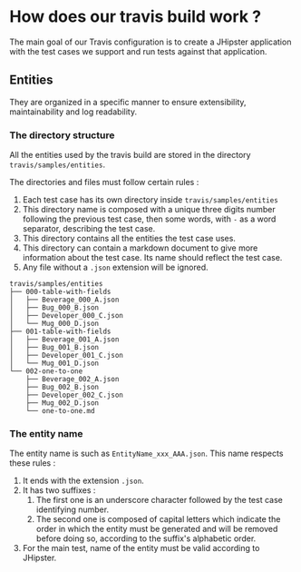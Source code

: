 # How does our travis build work ?

The main goal of our Travis configuration is to create a JHipster application with the test cases we support and run
 tests against that application.
 
## Entities

They are organized in a specific manner to ensure extensibility, maintainability and
 log readability.

### The directory structure

All the entities used by the travis build are stored in the directory `travis/samples/entities`.

The directories and files must follow certain rules :
1. Each test case has its own directory inside `travis/samples/entities`
1. This directory name is composed with a unique three digits number following the previous test case, then some
 words, with `-` as a word separator, describing the test case.
1. This directory contains all the entities the test case uses.
1. This directory can contain a markdown document to give more information about the test case. Its name should reflect
 the test case.
1. Any file without a `.json` extension will be ignored.


```
travis/samples/entities
├── 000-table-with-fields
│   ├── Beverage_000_A.json
│   ├── Bug_000_B.json
│   ├── Developer_000_C.json
│   └── Mug_000_D.json
├── 001-table-with-fields
│   ├── Beverage_001_A.json
│   ├── Bug_001_B.json
│   ├── Developer_001_C.json
│   └── Mug_001_D.json
└── 002-one-to-one
    ├── Beverage_002_A.json
    ├── Bug_002_B.json
    ├── Developer_002_C.json
    ├── Mug_002_D.json
    └── one-to-one.md
```

### The entity name

The entity name is such as `EntityName_xxx_AAA.json`. This name respects these rules :

1. It ends with the extension `.json`.
1. It has two suffixes :
    1. The first one is an underscore character followed by the test case identifying number.
    1. The second one is composed of capital letters which indicate the order in which the
     entity must be generated and will be removed before doing so, according to the suffix's 
     alphabetic order.
1. For the main test, name of the entity must be valid according to JHipster.
